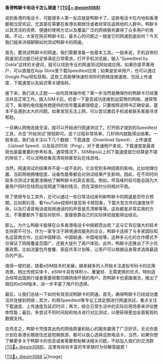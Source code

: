 **香港鸭聊卡电话卡怎么测速？[[TG💪+ @esim1088](https://t.me/s/esim1088)]**

说到香港的电话卡，可能很多人第一反应就是鸭聊卡了。这款电话卡在内地和香港都相当受欢迎，尤其是在需要在香港长期居住或者经常往返两地的人群中。鸭聊卡以其灵活的资费、便捷的使用方式以及覆盖广泛的网络服务赢得了众多用户的青睐。不过，大家在购买鸭聊卡后，最关心的问题之一就是它的网速到底如何？今天我们就来详细聊聊如何测试鸭聊卡的网速。

首先，要测试鸭聊卡的网速，我们需要准备一些基本工具。一般来说，手机自带的网速测试功能已经足够满足日常需求。打开手机浏览器，输入“Speedtest by Ookla”这样的关键词，就可以找到专业的网速测试网站或应用。如果你是苹果用户，可以直接在App Store里下载Speedtest应用；如果是安卓用户，也可以通过Google Play轻松获取。这些工具能够快速检测你的网络连接速度，包括上传速度、下载速度以及延迟等关键指标。

接下来，我们进入正题——如何具体操作呢？第一步当然是确保你的鸭聊卡已经激活并且正常工作。插入SIM卡后，检查一下是否成功连接到运营商的网络。通常情况下，香港的电信服务商提供的信号覆盖都很稳定，只要按照说明书正确安装，基本不会遇到太大的问题。如果发现无法上网，可以尝试重启手机或者联系客服寻求帮助。

一旦确认网络连接无误，就可以开始进行网速测试了。打开刚才提到的Speedtest工具，点击“开始测试”按钮即可。这个过程非常简单，几秒钟内就能得出结果。一般来说，我们会关注以下几个数据：下载速度（Download Speed）、上传速度（Upload Speed）以及延迟时间（Ping）。对于普通用户来说，下载速度是最直观也是最重要的参考标准。通常情况下，50Mbps以上的下载速度就已经算是不错的体验了，可以流畅观看高清视频甚至玩在线游戏。

当然，网速测试的结果并不是一成不变的，它会受到多种因素的影响。比如地理位置、当前网络拥堵程度、设备性能等都会对测试结果产生影响。因此，在不同时间段多次测试才能更准确地了解鸭聊卡的真实表现。例如，早高峰时段可能会因为大量用户同时在线而出现网速下降的情况，而在深夜时分则相对平稳。

除了使用专业工具外，还可以通过一些日常活动来判断鸭聊卡的网速是否符合预期。比如刷抖音、看YouTube视频时是否有卡顿现象，下载大型文件的速度快不快，以及打语音电话或视频通话时的声音是否清晰等等。这些都是非常实用的方法，不需要额外下载任何软件，直接依靠自己的实际体验就能得出结论。

那么，为什么鸭聊卡能够在众多香港电话卡中脱颖而出呢？这与它背后强大的技术支持密不可分。作为一家专注于跨境通信服务的企业，鸭聊卡选择了与多家国际知名运营商合作，比如中国移动、中国联通、中国电信等。这种多元化的合作模式不仅保证了网络覆盖范围广，还极大提升了用户体验。此外，鸭聊卡还推出了不少优惠政策，比如流量包月套餐、家庭共享计划等，让用户可以根据自身需求选择最适合的产品。

值得一提的是，随着eSIM技术的发展，越来越多的人开始关注虚拟号码卡的应用场景。相比传统实体卡，eSIM卡具有体积小、重量轻、无需更换的优点，特别适合经常出国旅行或者需要频繁切换网络环境的用户。而鸭聊卡也紧跟潮流，推出了相应的eSIM版本，进一步丰富了用户的选择。

最后，让我们总结一下如何有效测试鸭聊卡的网速。首先，确保鸭聊卡已经成功激活并连接到网络；其次，利用Speedtest等专业工具定期进行网速测试，重点关注下载速度、上传速度及延迟时间；再次，结合日常生活中的实际应用场景来评估整体性能；最后，多尝试不同时间段和地点进行对比测试，以便获得更加全面客观的数据支持。

总而言之，鸭聊卡凭借其出色的网络质量和贴心的服务赢得了广泛好评。无论你是计划在香港长期居住还是短期旅游，都可以放心选择这款电话卡。当然，如果你想了解更多关于鸭聊卡的信息或者需要帮助解决相关问题，不妨加入我们的交流群[[TG💪+ @esim1088](https://t.me/s/esim1088)]，这里有经验丰富的专家随时为你解答疑惑！

[[TG💪+ @esim1088](https://t.me/s/esim1088) ![Image](https://i.postimg.cc/4NQfJmqS/Snipaste-2025-05-13-00-14-12.png)]